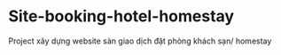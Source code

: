 # Site-booking-hotel-homestay

Project xây dựng website sàn giao dịch đặt phòng khách sạn/ homestay
